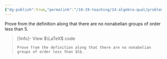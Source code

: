 ```yaml
---
{"dg-publish":true,"permalink":"/10-19-teaching/14-algebra-qual/problem-bank/group-theory/nonexistence-of-small-nonabelian-groups/","tags":["group_theory"],"updated":"2025-03-17T08:26:52-07:00"}
---
```


Prove from the definition along that there are no nonabelian groups of order less than $5$.

> [!info]- View $\LaTeX$ code
> ```
> Prove from the definition along that there are no nonabelian groups of order less than $5$.
> ```
